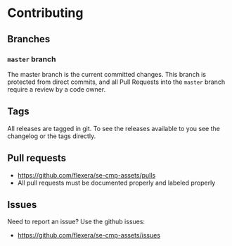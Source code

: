 # Contributing

## Branches

### `master` branch

The master branch is the current committed changes. This branch is protected from direct commits, and all Pull Requests into the `master` branch require a review by a code owner.

## Tags

All releases are tagged in git. To see the releases available to you see the changelog or the tags directly.

## Pull requests

- <https://github.com/flexera/se-cmp-assets/pulls>
- All pull requests must be documented properly and labeled properly

## Issues

Need to report an issue? Use the github issues:

- <https://github.com/flexera/se-cmp-assets/issues>
